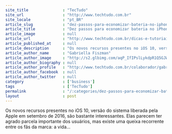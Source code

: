 ```yaml
---
site_title               : "TecTudo"
site_url                 : "http://www.techtudo.com.br"
site_locale              : "pt_BR"
article_slug             : "dez-passos-para-economizar-bateria-no-iphone-atualizado-com-o-ios-10"
article_title            : "Dez passos para economizar bateria no iPhone atualizado com o iOS 10"
article_image            : null
article_url              : "http://www.techtudo.com.br/dicas-e-tutoriais/noticia/2016/10/dez-passos-para-economizar-bateria-no-iphone-atualizado-com-o-ios-10.html"
article_published_at     : null
article_description      : "Os novos recursos presentes no iOS 10, versão do sistema liberada pela Apple em setembro de 2016, são bastante interessantes. Elas parecem ter agrado parcela importante dos usuários, mas existe uma queixa recorrente entre os fãs da marca: a vida..."
article_author_name      : "Gabriella Fiszman"
article_author_image     : "http://s2.glbimg.com/aqP_IfIPslLykdpR1Q5GJWqR3Yk=/30x30/s2.glbimg.com/TFIHtibUmxClfX_gPB6xR3rPG9M=/0x0:150x150/140x140/s.glbimg.com/po/tt2/f/original/2014/07/11/gabi.jpg"
article_author_biography : null
article_author_profile   : "http://www.techtudo.com.br/colaborador/gabriella-barreira.html"
article_author_facebook  : null
article_author_twitter   : null
category                 : ['business']
tags                     : ['TecTudo']
permalink                : "/:categories/dez-passos-para-economizar-bateria-no-iphone-atualizado-com-o-ios-10/"
layout                   : post
---
```


Os novos recursos presentes no iOS 10, versão do sistema liberada pela Apple em setembro de 2016, são bastante interessantes. Elas parecem ter agrado parcela importante dos usuários, mas existe uma queixa recorrente entre os fãs da marca: a vida...
